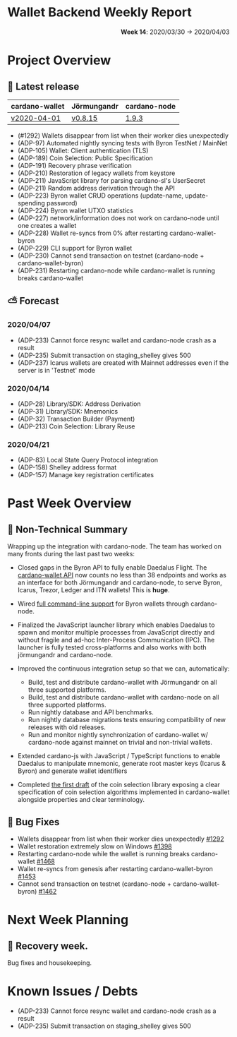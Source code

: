 # Wallet Backend Weekly Report

<p align="right">
  <strong>Week 14</strong>: 2020/03/30 → 2020/04/03
</p>

# Project Overview

## :rocket: Latest release

cardano-wallet                                                                    | Jörmungandr                                                                    | cardano-node
---                                                                               | ---                                                                            | ---
[v2020-04-01](https://github.com/input-output-hk/cardano-wallet/tree/v2020-04-01) | [v0.8.15](https://github.com/input-output-hk/jormungandr/releases/tag/v0.8.15) | [1.9.3](https://github.com/input-output-hk/cardano-node/releases/tag/1.9.3)

- (#1292) Wallets disappear from list when their worker dies unexpectedly 
- (ADP-97)  Automated nightly syncing tests with Byron TestNet / MainNet
- (ADP-105) Wallet: Client authentication (TLS)
- (ADP-189) Coin Selection: Public Specification
- (ADP-191) Recovery phrase verification
- (ADP-210) Restoration of legacy wallets from keystore 
- (ADP-211) JavaScript library for parsing cardano-sl's UserSecret 
- (ADP-211) Random address derivation through the API   
- (ADP-223) Byron wallet CRUD operations (update-name, update-spending password)
- (ADP-224) Byron wallet UTXO statistics
- (ADP-227) network/information does not work on cardano-node until one creates a wallet
- (ADP-228) Wallet re-syncs from 0% after restarting cardano-wallet-byron
- (ADP-229) CLI support for Byron wallet
- (ADP-230) Cannot send transaction on testnet (cardano-node + cardano-wallet-byron)
- (ADP-231) Restarting cardano-node while cardano-wallet is running breaks cardano-wallet

## ⛅ Forecast

### 2020/04/07

- (ADP-233) Cannot force resync wallet and cardano-node crash as a result
- (ADP-235) Submit transaction on staging_shelley gives 500
- (ADP-237) Icarus wallets are created with Mainnet addresses even if the server is in 'Testnet' mode

### 2020/04/14

- (ADP-28) Library/SDK: Address Derivation 
- (ADP-31) Library/SDK: Mnemonics
- (ADP-32) Transaction Builder (Payment)
- (ADP-213) Coin Selection: Library Reuse

### 2020/04/21

- (ADP-83) Local State Query Protocol integration
- (ADP-158) Shelley address format 
- (ADP-157) Manage key registration certificates

# Past Week Overview

## :newspaper: Non-Technical Summary

Wrapping up the integration with cardano-node. The team has worked on many fronts during the last past two weeks:

- Closed gaps in the Byron API to fully enable Daedalus Flight. The [cardano-wallet API](https://input-output-hk.github.io/cardano-wallet/api/edge) now counts no less than 38 endpoints and works as
  an interface for both Jörmungandr and cardano-node, to serve Byron, Icarus, Trezor, Ledger and ITN wallets! This is **huge**. 

- Wired [full command-line support](https://github.com/input-output-hk/cardano-wallet/wiki/Wallet-Command-Line-Interface-(cardano-wallet-byron)) for Byron wallets through cardano-node. 

- Finalized the JavaScript launcher library which enables Daedalus to spawn and monitor multiple processes from JavaScript directly
  and without fragile and ad-hoc Inter-Process Communication (IPC). The launcher is fully tested cross-platforms and also works
  with both jörmungandr and cardano-node. 

- Improved the continuous integration setup so that we can, automatically:

  - Build, test and distribute cardano-wallet with Jörmungandr on all three supported platforms.
  - Build, test and distribute cardano-wallet with cardano-node on all three supported platforms.
  - Run nightly database and API benchmarks.
  - Run nightly database migrations tests ensuring compatibility of new releases with old releases.
  - Run and monitor nightly synchronization of cardano-wallet w/ cardano-node against mainnet on trivial and non-trivial wallets.

- Extended cardano-js with JavaScript / TypeScript functions to enable Daedalus to manipulate mnemonic, generate root 
  master keys (Icarus & Byron) and generate wallet identifiers

- Completed [the first draft](https://github.com/input-output-hk/cardano-coin-selection/blob/82edb7e48b5e783348ce85f10e5887caca418f6d/information/specification.md) of the coin selection library exposing a clear specification of coin selection algorithms implemented in cardano-wallet alongside properties and clear terminology.


## :bug: Bug Fixes

- Wallets disappear from list when their worker dies unexpectedly [#1292](https://github.com/input-output-hk/cardano-wallet/issues/1292)
- Wallet restoration extremely slow on Windows [#1398](https://github.com/input-output-hk/cardano-wallet/issues/1398)
- Restarting cardano-node while the wallet is running breaks cardano-wallet [#1468](https://github.com/input-output-hk/cardano-wallet/issues/1468)
- Wallet re-syncs from genesis after restarting cardano-wallet-byron [#1453](https://github.com/input-output-hk/cardano-wallet/issues/1453)
- Cannot send transaction on testnet (cardano-node + cardano-wallet-byron) [#1462](https://github.com/input-output-hk/cardano-wallet/issues/1462)

# Next Week Planning

## :hospital: Recovery week. 

Bug fixes and housekeeping.

# Known Issues / Debts

- (ADP-233) Cannot force resync wallet and cardano-node crash as a result
- (ADP-235) Submit transaction on staging_shelley gives 500
